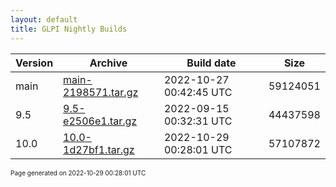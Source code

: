 ```yaml
---
layout: default
title: GLPI Nightly Builds
---
```


Version|Archive|Build date|Size
---|---|---|---
main|[main-2198571.tar.gz](main-2198571.tar.gz)|2022-10-27 00:42:45 UTC|59124051
9.5|[9.5-e2506e1.tar.gz](9.5-e2506e1.tar.gz)|2022-09-15 00:32:31 UTC|44437598
10.0|[10.0-1d27bf1.tar.gz](10.0-1d27bf1.tar.gz)|2022-10-29 00:28:01 UTC|57107872

<font size="1">Page generated on 2022-10-29 00:28:01 UTC</font>
